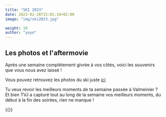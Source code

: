 ```yaml
---
title: "SKI 2023"
date: 2023-02-26T15:01:34+02:00
image: "img/ski2023.jpg"

weight: 10
author: "yoyo"
---
```


## Les photos et l'aftermovie

Après une semaine complètement givrée à vos côtés, voici les souvenirs que vous nous avez laissé !

Vous pouvez retrouvez les photos du ski juste [ici](https://drive.google.com/drive/folders/15GRTvf-NfLKTPPCEZkfkJZdJ_5skhIZO "photos ski")

Tu veux revoir les meilleurs moments de ta semaine passée à Valmeinier ? 
Et bien TVJ a capturé tout au long de la semaine vos meilleurs moments, du début à la fin des soirées, rien ne manque !

{{<youtube zcnBGNp8-2s >}}